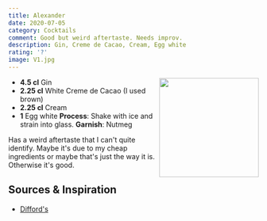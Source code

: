 ```yaml
---
title: Alexander
date: 2020-07-05
category: Cocktails
comment: Good but weird aftertaste. Needs improv.
description: Gin, Creme de Cacao, Cream, Egg white
rating: '?'
image: V1.jpg
---
```


<img src="V1.jpg" width="200px" height="200px" style="float: right;">

- **4.5 cl** Gin
- **2.25 cl** White Creme de Cacao (I used brown)
- **2.25 cl** Cream
- **1** Egg white
**Process**: Shake with ice and strain into glass.
**Garnish**: Nutmeg

Has a weird aftertaste that I can't quite identify. Maybe it's due to my cheap ingredients or maybe that's just the way it is. Otherwise it's good.

 ## Sources & Inspiration

  - [Difford's](https://www.diffordsguide.com/cocktails/recipe/35/alexander)